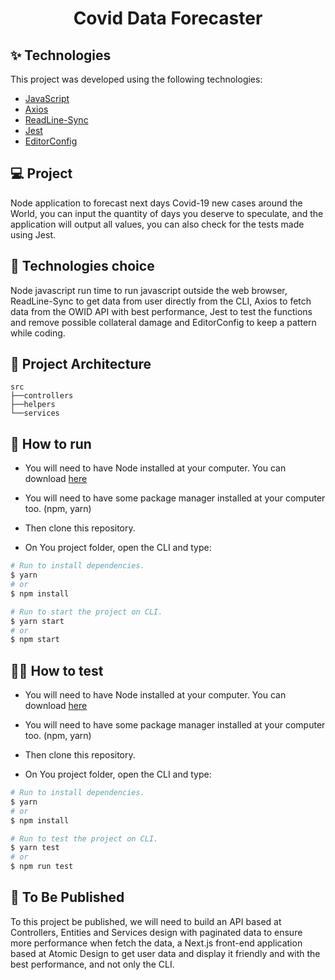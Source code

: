 <h1 align="center">Covid Data Forecaster</h1>

## ✨ Technologies

This project was developed using the following technologies:

- [JavaScript](https://developer.mozilla.org/pt-BR/docs/Web/JavaScript)
- [Axios](https://axios-http.com/docs/intro)
- [ReadLine-Sync](https://www.npmjs.com/package/readline-sync)
- [Jest](https://jestjs.io/pt-BR/)
- [EditorConfig](https://editorconfig.org/)

## 💻 Project

Node application to forecast next days Covid-19 new cases around the World, you can input the quantity of days you deserve to speculate, and the application will output all values, you can also check for the tests made using Jest.

## 🔧 Technologies choice

Node javascript run time to run javascript outside the web browser, ReadLine-Sync to get data from user directly from the CLI, Axios to fetch data from the OWID API with best performance, Jest to test the functions and remove possible collateral damage and EditorConfig to keep a pattern while coding.

 ## 🔨 Project Architecture

 ```
 src
 ├──controllers
 ├──helpers
 └──services
 ```

## 🚀 How to run

- You will need to have Node installed at your computer.
You can download [here](https://nodejs.org/en/)

- You will need to have some package manager installed at your computer too. (npm, yarn)

- Then clone this repository.

- On You project folder, open the CLI and type:
```bash
# Run to install dependencies.
$ yarn
# or
$ npm install

# Run to start the project on CLI.
$ yarn start
# or
$ npm start
```

## 👷‍♀️ How to test

- You will need to have Node installed at your computer.
You can download [here](https://nodejs.org/en/)

- You will need to have some package manager installed at your computer too. (npm, yarn)

- Then clone this repository.

- On You project folder, open the CLI and type:
```bash
# Run to install dependencies.
$ yarn
# or
$ npm install

# Run to test the project on CLI.
$ yarn test
# or
$ npm run test
```

## 💎 To Be Published

To this project be published, we will need to build an API based at Controllers, Entities and Services design with paginated data to ensure more performance when fetch the data, a Next.js front-end application based at Atomic Design to get user data and display it friendly and with the best performance, and not only the CLI.
